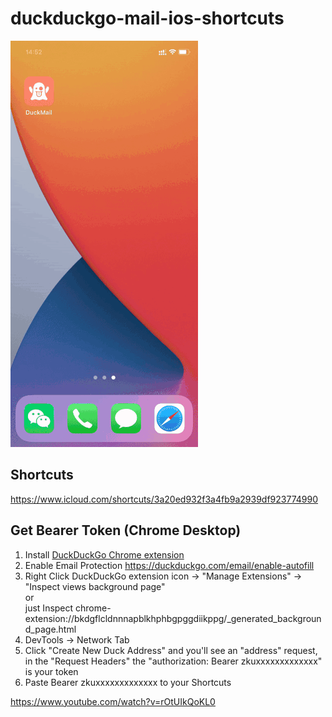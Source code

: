 # duckduckgo-mail-ios-shortcuts
![](https://github.com/likaci/duckduckgo-mail-ios-shortcuts/raw/master/demo.gif)


## Shortcuts
https://www.icloud.com/shortcuts/3a20ed932f3a4fb9a2939df923774990

## Get Bearer Token (Chrome Desktop)
1. Install [DuckDuckGo Chrome extension](https://chrome.google.com/webstore/detail/duckduckgo-privacy-essent/bkdgflcldnnnapblkhphbgpggdiikppg)
2. Enable Email Protection https://duckduckgo.com/email/enable-autofill
3. Right Click DuckDuckGo extension icon -> "Manage Extensions" -> "Inspect views background page"   
or    
just Inspect chrome-extension://bkdgflcldnnnapblkhphbgpggdiikppg/_generated_background_page.html
5. DevTools -> Network Tab
6. Click "Create New Duck Address" and you'll see an "address" request, in the "Request Headers" the "authorization: Bearer zkuxxxxxxxxxxxxx" is your token
7. Paste Bearer zkuxxxxxxxxxxxxx to your Shortcuts

https://www.youtube.com/watch?v=rOtUIkQoKL0
